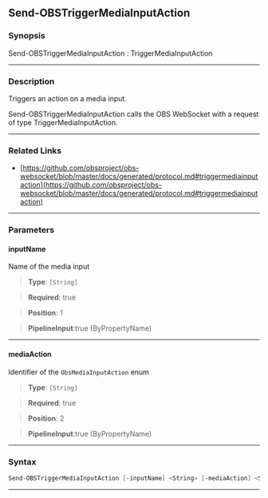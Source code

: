 Send-OBSTriggerMediaInputAction
-------------------------------
### Synopsis
Send-OBSTriggerMediaInputAction : TriggerMediaInputAction

---
### Description

Triggers an action on a media input.


Send-OBSTriggerMediaInputAction calls the OBS WebSocket with a request of type TriggerMediaInputAction.

---
### Related Links
* [https://github.com/obsproject/obs-websocket/blob/master/docs/generated/protocol.md#triggermediainputaction](https://github.com/obsproject/obs-websocket/blob/master/docs/generated/protocol.md#triggermediainputaction)



---
### Parameters
#### **inputName**

Name of the media input



> **Type**: ```[String]```

> **Required**: true

> **Position**: 1

> **PipelineInput**:true (ByPropertyName)



---
#### **mediaAction**

Identifier of the `ObsMediaInputAction` enum



> **Type**: ```[String]```

> **Required**: true

> **Position**: 2

> **PipelineInput**:true (ByPropertyName)



---
### Syntax
```PowerShell
Send-OBSTriggerMediaInputAction [-inputName] <String> [-mediaAction] <String> [<CommonParameters>]
```
---
